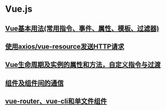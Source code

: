 # Vue.js

## [Vue基本用法(常用指令、事件、属性、模板、过滤器)](https://github.com/wangwren/Vue-learning/blob/master/vue01)
## [使用axios/vue-resource发送HTTP请求](https://github.com/wangwren/Vue-learning/tree/master/vue02)
## [Vue生命周期及实例的属性和方法，自定义指令与过渡](https://github.com/wangwren/Vue-learning/blob/master/vue03)
## [组件及组件间的通信](https://github.com/wangwren/Vue-learning/blob/master/vue04)
## [vue-router、vue-cli和单文件组件](https://github.com/wangwren/Vue-learning/blob/master/vue05)